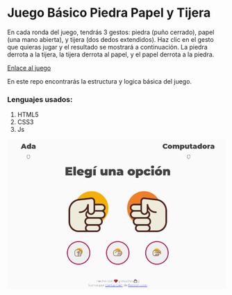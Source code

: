 # Juego Básico Piedra Papel y Tijera

En cada ronda del juego, tendrás 3 gestos: piedra (puño cerrado), papel (una mano abierta), y tijera (dos dedos extendidos). Haz clic en el gesto que quieras jugar y el resultado se mostrará a continuación. La piedra derrota a la tijera, la tijera derrota al papel, y el papel derrota a la piedra.

[Enlace al juego](https://lmbd92.github.io/Piedra-Papel-Tijera/)

En este repo encontrarás la estructura y logica básica del juego.

### Lenguajes usados:

1. HTML5
2. CSS3
3. Js

![Portada Juego piedra papel y tijera](./assets/Portada.png)
